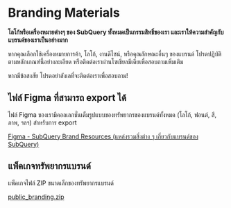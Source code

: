 # Branding Materials

**โลโก้หรือเครื่องหมายต่างๆ ของ SubQuery ทั้งหมดเป็นกรรมสิทธิ์ของเรา และเราให้ความสำคัญกับแบรนด์ของเราเป็นอย่างมาก**

หากคุณเลือกใช้เครื่องหมายการค้า, โลโก้, งานดีไซน์, หรือคุณลักษณะอื่นๆ ของแบรนด์ โปรดปฏิบัติตามหลักเกณฑ์นี้อย่างละเอียด หรือติดต่อเราผ่านโซเชียลมีเดียเพื่อสอบถามเพิ่มเติม

หากมีข้อสงสัย โปรดอย่าลังเลที่จะติดต่อเราเพื่อสอบถาม!

## ไฟล์ Figma ที่สามารถ export ได้

ไฟล์ Figma ของเรามีคอลเลกชั่นเต็มรูปแบบของทรัพยากรของแบรนด์ทั้งหมด (โลโก้, ฟอนต์, สี, ภาพ, ฯลฯ) สำหรับการ export

[Figma - SubQuery Brand Resources (แหล่งรวมสิ่งต่าง ๆ เกี่ยวกับแบรนด์ของ SubQuery)](https://www.figma.com/file/AaCXaOcElrlbxq8fz39sJU/SubQuery-Brand-Resources?node-id=3%3A2)

## แพ็คเกจทรัพยากรแบรนด์

แพ็คเกจไฟล์ ZIP ขนาดเล็กของทรัพยากรแบรนด์

[public_branding.zip](https://static.subquery.network/public_branding.zip)